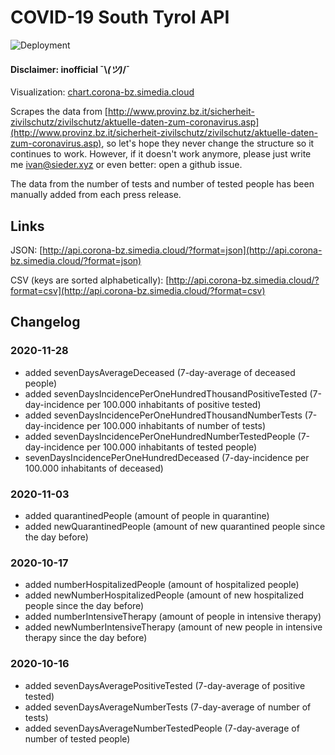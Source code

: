 # COVID-19 South Tyrol API
![Deployment](https://github.com/ivansieder/corona-bz-api/workflows/lambda-deploy/badge.svg)
#### Disclaimer: inofficial ¯\\_(ツ)_/¯

Visualization: [chart.corona-bz.simedia.cloud](https://chart.corona-bz.simedia.cloud)

Scrapes the data from [http://www.provinz.bz.it/sicherheit-zivilschutz/zivilschutz/aktuelle-daten-zum-coronavirus.asp](http://www.provinz.bz.it/sicherheit-zivilschutz/zivilschutz/aktuelle-daten-zum-coronavirus.asp), so let's hope they never change the structure so it continues to work. However, if it doesn't work anymore, please just write me [ivan@sieder.xyz](mailto:ivan@sieder.xyz) or even better: open a github issue.

The data from the number of tests and number of tested people has been manually added from each press release.

## Links
JSON: [http://api.corona-bz.simedia.cloud/?format=json](http://api.corona-bz.simedia.cloud/?format=json)

CSV (keys are sorted alphabetically): [http://api.corona-bz.simedia.cloud/?format=csv](http://api.corona-bz.simedia.cloud/?format=csv)

## Changelog
### 2020-11-28
- added sevenDaysAverageDeceased (7-day-average of deceased people)
- added sevenDaysIncidencePerOneHundredThousandPositiveTested (7-day-incidence per 100.000 inhabitants of positive tested)
- added sevenDaysIncidencePerOneHundredThousandNumberTests (7-day-incidence per 100.000 inhabitants of number of tests)
- added sevenDaysIncidencePerOneHundredNumberTestedPeople (7-day-incidence per 100.000 inhabitants of tested people)
- sevenDaysIncidencePerOneHundredDeceased (7-day-incidence per 100.000 inhabitants of deceased)

### 2020-11-03
- added quarantinedPeople (amount of people in quarantine)
- added newQuarantinedPeople (amount of new quarantined people since the day before)

### 2020-10-17
- added numberHospitalizedPeople (amount of hospitalized people)
- added newNumberHospitalizedPeople (amount of new hospitalized people since the day before)
- added numberIntensiveTherapy (amount of people in intensive therapy)
- added newNumberIntensiveTherapy (amount of new people in intensive therapy since the day before)

### 2020-10-16
- added sevenDaysAveragePositiveTested (7-day-average of positive tested)
- added sevenDaysAverageNumberTests (7-day-average of number of tests)
- added sevenDaysAverageNumberTestedPeople (7-day-average of number of tested people)